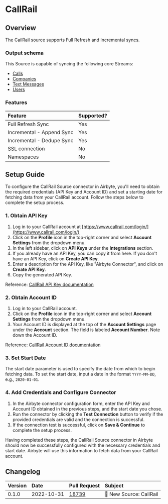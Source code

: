 # CallRail

## Overview

The CailRail source supports Full Refresh and Incremental syncs. 

### Output schema

This Source is capable of syncing the following core Streams:

* [Calls](https://apidocs.callrail.com/#calls)
* [Companies](https://apidocs.callrail.com/#companies)
* [Text Messages](https://apidocs.callrail.com/#text-messages)
* [Users](https://apidocs.callrail.com/#users)


### Features

| Feature | Supported? |
| :--- |:-----------|
| Full Refresh Sync | Yes        |
| Incremental - Append Sync | Yes        |
| Incremental - Dedupe Sync | Yes        |
| SSL connection | No         |
| Namespaces | No         |

## Setup Guide

To configure the CallRail Source connector in Airbyte, you'll need to obtain the required credentials (API Key and Account ID) and set a starting date for fetching data from your CallRail account. Follow the steps below to complete the setup process.

### 1. Obtain API Key

1. Log in to your CallRail account at [https://www.callrail.com/login/](https://www.callrail.com/login/)
2. Click on the **Profile** icon in the top-right corner and select **Account Settings** from the dropdown menu.
3. In the left sidebar, click on **API Keys** under the **Integrations** section.
4. If you already have an API Key, you can copy it from here. If you don't have an API Key, click on **Create API Key**.
5. Enter a description for the API Key, like "Airbyte Connector", and click on **Create API Key**.
6. Copy the generated API Key.

Reference: [CallRail API Key documentation](https://support.callrail.com/hc/en-us/articles/360060401011-API-Keys)

### 2. Obtain Account ID

1. Log in to your CallRail account.
2. Click on the **Profile** icon in the top-right corner and select **Account Settings** from the dropdown menu.
3. Your Account ID is displayed at the top of the **Account Settings** page under the **Account** section. The field is labeled **Account Number**. Note down the Account ID.

Reference: [CallRail Account ID documentation](https://support.callrail.com/hc/en-us/articles/4407430359944-How-do-I-find-my-CallRail-account-number-)

### 3. Set Start Date

The start date parameter is used to specify the date from which to begin fetching data. To set the start date, input a date in the format `YYYY-MM-DD`, e.g., `2020-01-01`.

### 4. Add Credentials and Configure Connector

1. In the Airbyte connector configuration form, enter the API Key and Account ID obtained in the previous steps, and the start date you chose.
2. Run the connector by clicking the **Test Connection** button to verify if the provided credentials are valid and the connection is successful.
3. If the connection test is successful, click on **Save & Continue** to complete the setup process.

Having completed these steps, the CallRail Source connector in Airbyte should now be successfully configured with the necessary credentials and start date. Airbyte will use this information to fetch data from your CallRail account.

## Changelog

| Version | Date       | Pull Request                                            | Subject                           |
| :--- |:-----------|:--------------------------------------------------------|:----------------------------------|
| 0.1.0 | 2022-10-31 | [18739](https://github.com/airbytehq/airbyte/pull/18739) | 🎉 New Source: CallRail                  |